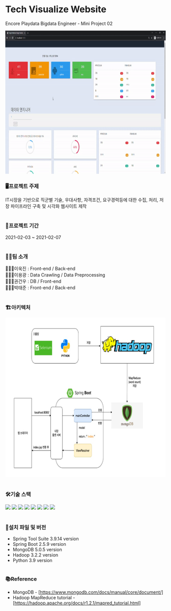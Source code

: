 # Tech Visualize Website

Encore Playdata Bigdata Engineer - Mini Project 02

<p align="center">
<img src="/asset/Miniproject2_techvisual.gif" width="650" height="450" >
</p>

### 🖥️프로젝트 주제
IT시장을 기반으로 직군별 기술, 우대사항, 자격조건, 요구경력등에 대한 수집, 처리, 저장 파이프라인 구축 및 시각화 웹사이트 제작
#

### 📆프로젝트 기간
2021-02-03 ~ 2021-02-07
#

### 👨‍👨팀 소개
🙋🏼‍♂️이욱진 : Front-end / Back-end  
🙋🏼‍♂️이용광 : Data Crawling / Data Preprocessing  
🙋🏼‍♂️권건우 : DB / Front-end  
🙋🏼‍♂️박태준 : Front-end / Back-end
#


### 🏗️아키텍처
<p align="center">
<img src="/asset/miniproject2_architect.jpg" width="800" height="500" >
</p>

#

### 🛠️기술 스택
<p>
  <img src="https://img.shields.io/badge/Spring Boot-6DB33F?style=flat-square&logo=Spring%20Boot&logoColor=white"/>
  <img src="https://img.shields.io/badge/Java-007396?style=flat-square&logo=Java&logoColor=white"/>
  <img src="https://img.shields.io/badge/Html-E34F26?style=flat-square&logo=Html5&logoColor=white"/>
  <img src="https://img.shields.io/badge/CSS-1572B6?style=flat-square&logo=CSS3&logoColor=white"/>
  <img src="https://img.shields.io/badge/JavaScript-F7DF1E?style=flat-square&logo=JavaScript&logoColor=black"/>
  <img src="https://img.shields.io/badge/Python-3776AB?style=flat-square&logo=Python&logoColor=white"/>
  <img src="https://img.shields.io/badge/MongoDB-E6E6E6?style=flat-square&logo=MongoDB&logoColor=47A248"/>
  <img src="https://img.shields.io/badge/Apache Hadoop-66CCFF?style=flat-square&logo=Apache%20Hadoop&logoColor=black"/>
</p>


#

### 📂설치 파일 및 버전
- Spring Tool Suite 3.9.14 version
- Spring Boot 2.5.9 version
- MongoDB 5.0.5 version
- Hadoop 3.2.2 version
- Python 3.9 version
#

### 📚Reference
- MongoDB - [https://www.mongodb.com/docs/manual/core/document/]<br>
- Hadoop MapReduce tutorial - [https://hadoop.apache.org/docs/r1.2.1/mapred_tutorial.html]<br>
